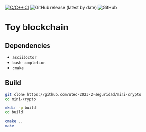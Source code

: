 [![C/C++ CI](https://github.com/otreblan/hello/workflows/C/C++%20CI/badge.svg)](https://github.com/otreblan/hello/actions?query=workflow%3A%22C%2FC%2B%2B+CI%22)
![GitHub release (latest by date)](https://img.shields.io/github/v/release/otreblan/hello?logo=github)
![GitHub](https://img.shields.io/github/license/otreblan/hello?logo=gnu)

# Toy blockchain

## Dependencies

* `asciidoctor`
* `bash-completion`
* `cmake`

## Build
``` bash
git clone https://github.com/utec-2023-2-seguridad/mini-crypto
cd mini-crypto

mkdir -p build
cd build

cmake ..
make
```
